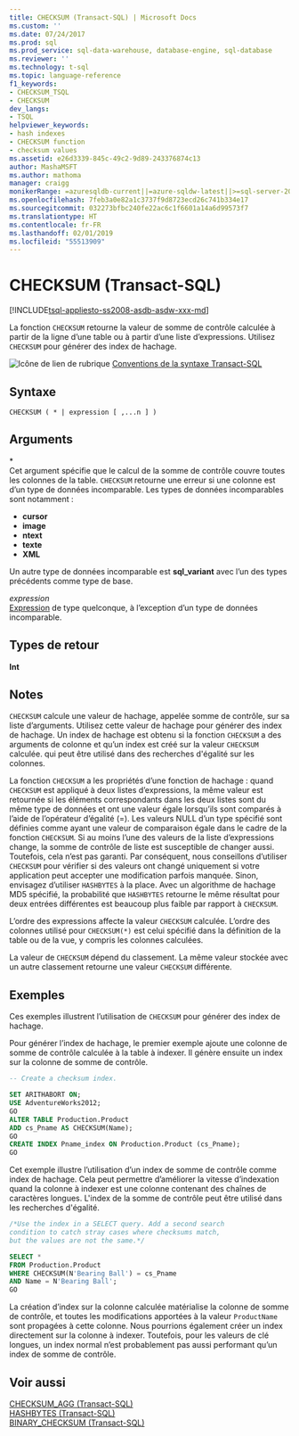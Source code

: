 ```yaml
---
title: CHECKSUM (Transact-SQL) | Microsoft Docs
ms.custom: ''
ms.date: 07/24/2017
ms.prod: sql
ms.prod_service: sql-data-warehouse, database-engine, sql-database
ms.reviewer: ''
ms.technology: t-sql
ms.topic: language-reference
f1_keywords:
- CHECKSUM_TSQL
- CHECKSUM
dev_langs:
- TSQL
helpviewer_keywords:
- hash indexes
- CHECKSUM function
- checksum values
ms.assetid: e26d3339-845c-49c2-9d89-243376874c13
author: MashaMSFT
ms.author: mathoma
manager: craigg
monikerRange: =azuresqldb-current||=azure-sqldw-latest||>=sql-server-2016||=sqlallproducts-allversions||>=sql-server-linux-2017||=azuresqldb-mi-current
ms.openlocfilehash: 7feb3a0e82a1c3737f9d8723ecd26c741b334e17
ms.sourcegitcommit: 032273bfbc240fe22ac6c1f6601a14a6d99573f7
ms.translationtype: HT
ms.contentlocale: fr-FR
ms.lasthandoff: 02/01/2019
ms.locfileid: "55513909"
---
```

# <a name="checksum-transact-sql"></a>CHECKSUM (Transact-SQL)
[!INCLUDE[tsql-appliesto-ss2008-asdb-asdw-xxx-md](../../includes/tsql-appliesto-ss2008-asdb-asdw-xxx-md.md)]

La fonction `CHECKSUM` retourne la valeur de somme de contrôle calculée à partir de la ligne d’une table ou à partir d’une liste d’expressions. Utilisez `CHECKSUM` pour générer des index de hachage.
  
![Icône de lien de rubrique](../../database-engine/configure-windows/media/topic-link.gif "Icône lien de rubrique") [Conventions de la syntaxe Transact-SQL](../../t-sql/language-elements/transact-sql-syntax-conventions-transact-sql.md)
  
## <a name="syntax"></a>Syntaxe  
  
```
CHECKSUM ( * | expression [ ,...n ] )  
```  
  
## <a name="arguments"></a>Arguments  
\*  
Cet argument spécifie que le calcul de la somme de contrôle couvre toutes les colonnes de la table. `CHECKSUM` retourne une erreur si une colonne est d’un type de données incomparable. Les types de données incomparables sont notamment :

- **cursor**
- **image**
- **ntext**
- **texte**
- **XML**

Un autre type de données incomparable est **sql_variant** avec l’un des types précédents comme type de base.
  
*expression*  
[Expression](../../t-sql/language-elements/expressions-transact-sql.md) de type quelconque, à l’exception d’un type de données incomparable.
  
## <a name="return-types"></a>Types de retour
 **Int**  
  
## <a name="remarks"></a>Notes   
`CHECKSUM` calcule une valeur de hachage, appelée somme de contrôle, sur sa liste d’arguments. Utilisez cette valeur de hachage pour générer des index de hachage. Un index de hachage est obtenu si la fonction `CHECKSUM` a des arguments de colonne et qu’un index est créé sur la valeur `CHECKSUM` calculée. qui peut être utilisé dans des recherches d'égalité sur les colonnes.
  
La fonction `CHECKSUM` a les propriétés d’une fonction de hachage : quand `CHECKSUM` est appliqué à deux listes d’expressions, la même valeur est retournée si les éléments correspondants dans les deux listes sont du même type de données et ont une valeur égale lorsqu’ils sont comparés à l’aide de l’opérateur d’égalité (=). Les valeurs NULL d’un type spécifié sont définies comme ayant une valeur de comparaison égale dans le cadre de la fonction `CHECKSUM`. Si au moins l’une des valeurs de la liste d’expressions change, la somme de contrôle de liste est susceptible de changer aussi. Toutefois, cela n’est pas garanti. Par conséquent, nous conseillons d’utiliser `CHECKSUM` pour vérifier si des valeurs ont changé uniquement si votre application peut accepter une modification parfois manquée. Sinon, envisagez d’utiliser `HASHBYTES` à la place. Avec un algorithme de hachage MD5 spécifié, la probabilité que `HASHBYTES` retourne le même résultat pour deux entrées différentes est beaucoup plus faible par rapport à `CHECKSUM`.
  
L’ordre des expressions affecte la valeur `CHECKSUM` calculée. L’ordre des colonnes utilisé pour `CHECKSUM(*)` est celui spécifié dans la définition de la table ou de la vue, y compris les colonnes calculées.
  
La valeur de `CHECKSUM` dépend du classement. La même valeur stockée avec un autre classement retourne une valeur `CHECKSUM` différente.
  
## <a name="examples"></a>Exemples  
Ces exemples illustrent l’utilisation de `CHECKSUM` pour générer des index de hachage.
  
Pour générer l’index de hachage, le premier exemple ajoute une colonne de somme de contrôle calculée à la table à indexer. Il génère ensuite un index sur la colonne de somme de contrôle. 
  
```sql
-- Create a checksum index.  

SET ARITHABORT ON;  
USE AdventureWorks2012;   
GO  
ALTER TABLE Production.Product  
ADD cs_Pname AS CHECKSUM(Name);  
GO  
CREATE INDEX Pname_index ON Production.Product (cs_Pname);  
GO  
```  
  
Cet exemple illustre l’utilisation d’un index de somme de contrôle comme index de hachage. Cela peut permettre d’améliorer la vitesse d’indexation quand la colonne à indexer est une colonne contenant des chaînes de caractères longues. L'index de la somme de contrôle peut être utilisé dans les recherches d'égalité.
  
```sql
/*Use the index in a SELECT query. Add a second search   
condition to catch stray cases where checksums match,   
but the values are not the same.*/  

SELECT *   
FROM Production.Product  
WHERE CHECKSUM(N'Bearing Ball') = cs_Pname  
AND Name = N'Bearing Ball';  
GO  
```  
  
La création d’index sur la colonne calculée matérialise la colonne de somme de contrôle, et toutes les modifications apportées à la valeur `ProductName` sont propagées à cette colonne. Nous pourrions également créer un index directement sur la colonne à indexer. Toutefois, pour les valeurs de clé longues, un index normal n’est probablement pas aussi performant qu’un index de somme de contrôle.
  
## <a name="see-also"></a>Voir aussi
[CHECKSUM_AGG &#40;Transact-SQL&#41;](../../t-sql/functions/checksum-agg-transact-sql.md)  
[HASHBYTES &#40;Transact-SQL&#41;](../../t-sql/functions/hashbytes-transact-sql.md)  
[BINARY_CHECKSUM  &#40;Transact-SQL&#41;](../../t-sql/functions/binary-checksum-transact-sql.md)
  
  
